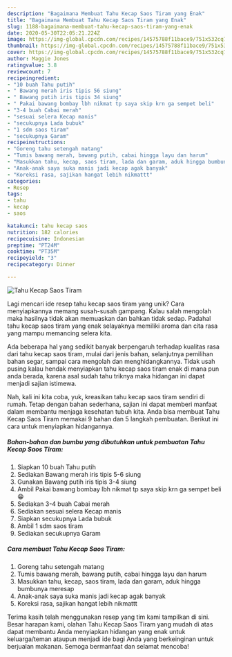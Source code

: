 ```yaml
---
description: "Bagaimana Membuat Tahu Kecap Saos Tiram yang Enak"
title: "Bagaimana Membuat Tahu Kecap Saos Tiram yang Enak"
slug: 1188-bagaimana-membuat-tahu-kecap-saos-tiram-yang-enak
date: 2020-05-30T22:05:21.224Z
image: https://img-global.cpcdn.com/recipes/14575788f11bace9/751x532cq70/tahu-kecap-saos-tiram-foto-resep-utama.jpg
thumbnail: https://img-global.cpcdn.com/recipes/14575788f11bace9/751x532cq70/tahu-kecap-saos-tiram-foto-resep-utama.jpg
cover: https://img-global.cpcdn.com/recipes/14575788f11bace9/751x532cq70/tahu-kecap-saos-tiram-foto-resep-utama.jpg
author: Maggie Jones
ratingvalue: 3.8
reviewcount: 7
recipeingredient:
- "10 buah Tahu putih"
- " Bawang merah iris tipis 56 siung"
- " Bawang putih iris tipis 34 siung"
- " Pakai bawang bombay lbh nikmat tp saya skip krn ga sempet beli"
- "3-4 buah Cabai merah"
- "sesuai selera Kecap manis"
- "secukupnya Lada bubuk"
- "1 sdm saos tiram"
- "secukupnya Garam"
recipeinstructions:
- "Goreng tahu setengah matang"
- "Tumis bawang merah, bawang putih, cabai hingga layu dan harum"
- "Masukkan tahu, kecap, saos tiram, lada dan garam, aduk hingga bumbunya meresap"
- "Anak-anak saya suka manis jadi kecap agak banyak"
- "Koreksi rasa, sajikan hangat lebih nikmattt"
categories:
- Resep
tags:
- tahu
- kecap
- saos

katakunci: tahu kecap saos 
nutrition: 182 calories
recipecuisine: Indonesian
preptime: "PT24M"
cooktime: "PT35M"
recipeyield: "3"
recipecategory: Dinner

---
```



![Tahu Kecap Saos Tiram](https://img-global.cpcdn.com/recipes/14575788f11bace9/751x532cq70/tahu-kecap-saos-tiram-foto-resep-utama.jpg)

Lagi mencari ide resep tahu kecap saos tiram yang unik? Cara menyiapkannya memang susah-susah gampang. Kalau salah mengolah maka hasilnya tidak akan memuaskan dan bahkan tidak sedap. Padahal tahu kecap saos tiram yang enak selayaknya memiliki aroma dan cita rasa yang mampu memancing selera kita.

Ada beberapa hal yang sedikit banyak berpengaruh terhadap kualitas rasa dari tahu kecap saos tiram, mulai dari jenis bahan, selanjutnya pemilihan bahan segar, sampai cara mengolah dan menghidangkannya. Tidak usah pusing kalau hendak menyiapkan tahu kecap saos tiram enak di mana pun anda berada, karena asal sudah tahu triknya maka hidangan ini dapat menjadi sajian istimewa.




Nah, kali ini kita coba, yuk, kreasikan tahu kecap saos tiram sendiri di rumah. Tetap dengan bahan sederhana, sajian ini dapat memberi manfaat dalam membantu menjaga kesehatan tubuh kita. Anda bisa membuat Tahu Kecap Saos Tiram memakai 9 bahan dan 5 langkah pembuatan. Berikut ini cara untuk menyiapkan hidangannya.

<!--inarticleads1-->

##### Bahan-bahan dan bumbu yang dibutuhkan untuk pembuatan Tahu Kecap Saos Tiram:

1. Siapkan 10 buah Tahu putih
1. Sediakan  Bawang merah iris tipis 5-6 siung
1. Gunakan  Bawang putih iris tipis 3-4 siung
1. Ambil  Pakai bawang bombay lbh nikmat tp saya skip krn ga sempet beli😁
1. Sediakan 3-4 buah Cabai merah
1. Sediakan sesuai selera Kecap manis
1. Siapkan secukupnya Lada bubuk
1. Ambil 1 sdm saos tiram
1. Sediakan secukupnya Garam




<!--inarticleads2-->

##### Cara membuat Tahu Kecap Saos Tiram:

1. Goreng tahu setengah matang
1. Tumis bawang merah, bawang putih, cabai hingga layu dan harum
1. Masukkan tahu, kecap, saos tiram, lada dan garam, aduk hingga bumbunya meresap
1. Anak-anak saya suka manis jadi kecap agak banyak
1. Koreksi rasa, sajikan hangat lebih nikmattt




Terima kasih telah menggunakan resep yang tim kami tampilkan di sini. Besar harapan kami, olahan Tahu Kecap Saos Tiram yang mudah di atas dapat membantu Anda menyiapkan hidangan yang enak untuk keluarga/teman ataupun menjadi ide bagi Anda yang berkeinginan untuk berjualan makanan. Semoga bermanfaat dan selamat mencoba!
